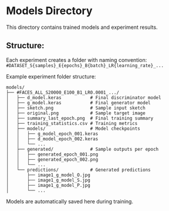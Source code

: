 # Models Directory

This directory contains trained models and experiment results.

## Structure:

Each experiment creates a folder with naming convention:
`#DATASET_S{samples}_E{epochs}_B{batch}_LR{learning_rate}_...`

Example experiment folder structure:

```
models/
├── #FACES_ALL_S20000_E100_B1_LR0.0001_.../
│   ├── d_model.keras           # Final discriminator model
│   ├── g_model.keras           # Final generator model
│   ├── sketch.png              # Sample input sketch
│   ├── original.png            # Sample target image
│   ├── summary_last_epoch.png  # Final training summary
│   ├── training_statistics.csv # Training metrics
│   ├── models/                 # Model checkpoints
│   │   ├── g_model_epoch_001.keras
│   │   ├── d_model_epoch_002.keras
│   │   └── ...
│   ├── generated/              # Sample outputs per epoch
│   │   ├── generated_epoch_001.png
│   │   ├── generated_epoch_002.png
│   │   └── ...
│   └── predictions/            # Generated predictions
│       ├── image1_g_model_O.jpg
│       ├── image1_g_model_S.jpg
│       ├── image1_g_model_P.jpg
│       └── ...
```

Models are automatically saved here during training.
